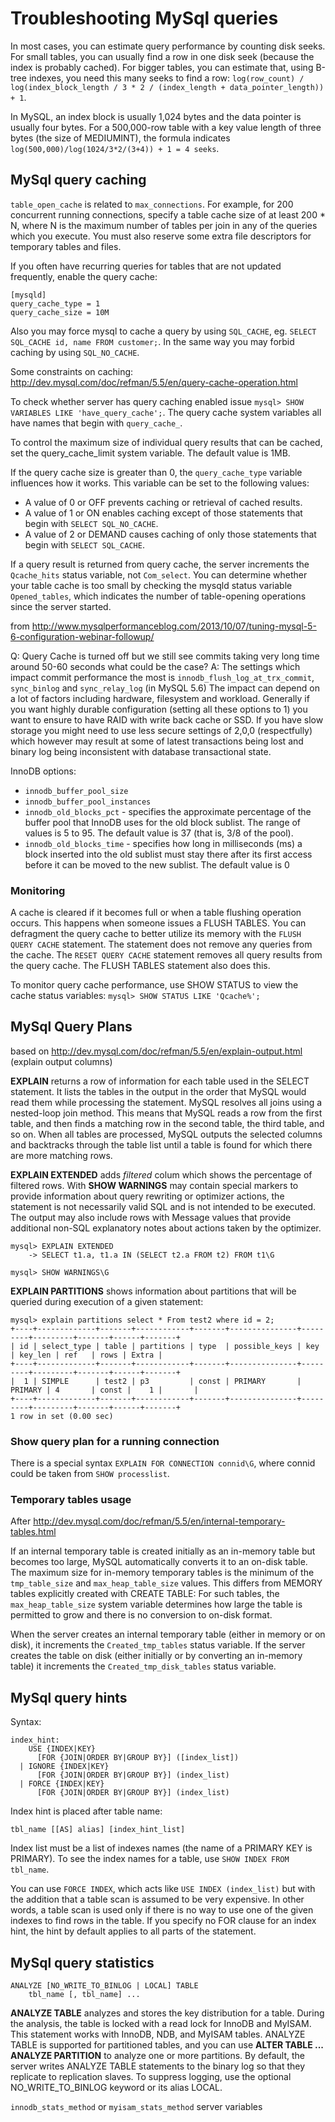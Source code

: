 
Troubleshooting MySql queries
=============================

In most cases, you can estimate query performance by counting disk seeks. For small tables, you can usually find a row in one disk seek
(because the index is probably cached). For bigger tables, you can estimate that, using B-tree indexes, you need this many seeks
to find a row: `log(row_count) / log(index_block_length / 3 * 2 / (index_length + data_pointer_length)) + 1`.

In MySQL, an index block is usually 1,024 bytes and the data pointer is usually four bytes. For a 500,000-row table with a key value
length of three bytes (the size of MEDIUMINT), the formula indicates `log(500,000)/log(1024/3*2/(3+4)) + 1 = 4 seeks`.

MySql query caching
-------------------

`table_open_cache` is related to `max_connections`. For example, for 200 concurrent running connections, specify a table cache size of at least 200 * N, where N is the maximum number of tables per join in any of the queries which you execute. You must also reserve some extra file descriptors for temporary tables and files.

If you often have recurring queries for tables that are not updated frequently, enable the query cache:

    [mysqld]
    query_cache_type = 1
    query_cache_size = 10M

Also you may force mysql to cache a query by using `SQL_CACHE`, eg. `SELECT SQL_CACHE id, name FROM customer;`. In the same way you may forbid caching by using `SQL_NO_CACHE`.

Some constraints on caching: <http://dev.mysql.com/doc/refman/5.5/en/query-cache-operation.html>

To check whether server has query caching enabled issue `mysql> SHOW VARIABLES LIKE 'have_query_cache';`. The query cache system variables all have names that begin with `query_cache_`.

To control the maximum size of individual query results that can be cached, set the query_cache_limit system variable. The default value is 1MB.

If the query cache size is greater than 0, the `query_cache_type` variable influences how it works. This variable can be set to the following values:

- A value of 0 or OFF prevents caching or retrieval of cached results.
- A value of 1 or ON enables caching except of those statements that begin with `SELECT SQL_NO_CACHE`.
- A value of 2 or DEMAND causes caching of only those statements that begin with `SELECT SQL_CACHE`.

If a query result is returned from query cache, the server increments the `Qcache_hits` status variable, not `Com_select`. You can determine whether your table cache is too small by checking the mysqld status variable `Opened_tables`, which indicates the number of table-opening operations since the server started.

from <http://www.mysqlperformanceblog.com/2013/10/07/tuning-mysql-5-6-configuration-webinar-followup/>

Q: Query Cache is turned off but we still see commits taking very long time around 50-60 seconds what could be the case?
A: The settings which impact commit performance the most is `innodb_flush_log_at_trx_commit`, `sync_binlog` and `sync_relay_log` (in MySQL 5.6) The impact can depend on a lot of factors including hardware, filesystem and workload. Generally if you want highly durable configuration (setting all these options to 1) you want to ensure to have RAID with write back cache or SSD. If you have slow storage you might need to use less secure settings of 2,0,0 (respectfully) which however may result at some of latest transactions being lost and binary log being inconsistent with database transactional state.

InnoDB options:

- `innodb_buffer_pool_size`
- `innodb_buffer_pool_instances`
- `innodb_old_blocks_pct` - specifies the approximate percentage of the buffer pool that InnoDB uses for the old block sublist. The range of values is 5 to 95. The default value is 37 (that is, 3/8 of the pool).
- `innodb_old_blocks_time` - specifies how long in milliseconds (ms) a block inserted into the old sublist must stay there after its first access before it can be moved to the new sublist. The default value is 0

### Monitoring ###

A cache is cleared if it becomes full or when a table flushing operation occurs. This happens when someone issues a FLUSH TABLES. You can defragment the query cache to better utilize its memory with the `FLUSH QUERY CACHE` statement. The statement does not remove any queries from the cache. The `RESET QUERY CACHE` statement removes all query results from the query cache. The FLUSH TABLES statement also does this.

To monitor query cache performance, use SHOW STATUS to view the cache status variables: `mysql> SHOW STATUS LIKE 'Qcache%';`

MySql Query Plans
-----------------

based on <http://dev.mysql.com/doc/refman/5.5/en/explain-output.html> (explain output columns)

**EXPLAIN** returns a row of information for each table used in the SELECT statement. It lists the tables in the
output in the order that MySQL would read them while processing the statement. MySQL resolves all joins using a nested-loop
join method. This means that MySQL reads a row from the first table, and then finds a matching row in the second table,
the third table, and so on. When all tables are processed, MySQL outputs the selected columns and backtracks through
the table list until a table is found for which there are more matching rows.

**EXPLAIN EXTENDED** adds *filtered* colum which shows the percentage of filtered rows. With **SHOW WARNINGS** may
contain special markers to provide information about query rewriting or optimizer actions, the statement is not
necessarily valid SQL and is not intended to be executed. The output may also include rows with Message values
that provide additional non-SQL explanatory notes about actions taken by the optimizer.

    mysql> EXPLAIN EXTENDED
        -> SELECT t1.a, t1.a IN (SELECT t2.a FROM t2) FROM t1\G

    mysql> SHOW WARNINGS\G

**EXPLAIN PARTITIONS** shows information about partitions that will be queried during execution of a given statement:

    mysql> explain partitions select * From test2 where id = 2;
    +----+-------------+-------+------------+-------+---------------+---------+---------+-------+------+-------+
    | id | select_type | table | partitions | type  | possible_keys | key     | key_len | ref   | rows | Extra |
    +----+-------------+-------+------------+-------+---------------+---------+---------+-------+------+-------+
    |  1 | SIMPLE      | test2 | p3         | const | PRIMARY       | PRIMARY | 4       | const |    1 |       |
    +----+-------------+-------+------------+-------+---------------+---------+---------+-------+------+-------+
    1 row in set (0.00 sec)

### Show query plan for a running connection ###

There is a special syntax `EXPLAIN FOR CONNECTION connid\G`, where connid could be taken from `SHOW processlist`.

### Temporary tables usage ###

After <http://dev.mysql.com/doc/refman/5.5/en/internal-temporary-tables.html>

If an internal temporary table is created initially as an in-memory table but becomes too large, MySQL automatically
converts it to an on-disk table. The maximum size for in-memory temporary tables is the minimum of the `tmp_table_size` and
`max_heap_table_size` values. This differs from MEMORY tables explicitly created with CREATE TABLE: For such tables,
the `max_heap_table_size` system variable determines how large the table is permitted to grow and there is no conversion
to on-disk format.

When the server creates an internal temporary table (either in memory or on disk), it increments the
`Created_tmp_tables` status variable. If the server creates the table on disk (either initially or by converting an in-memory table)
it increments the `Created_tmp_disk_tables` status variable.

MySql query hints
-----------------

Syntax:

    index_hint:
        USE {INDEX|KEY}
          [FOR {JOIN|ORDER BY|GROUP BY}] ([index_list])
      | IGNORE {INDEX|KEY}
          [FOR {JOIN|ORDER BY|GROUP BY}] (index_list)
      | FORCE {INDEX|KEY}
          [FOR {JOIN|ORDER BY|GROUP BY}] (index_list)

Index hint is placed after table name:

    tbl_name [[AS] alias] [index_hint_list]

Index list must be a list of indexes names (the name of a PRIMARY KEY is PRIMARY). To see the index names for a table, use `SHOW INDEX FROM tbl_name`.

You can use `FORCE INDEX`, which acts like `USE INDEX (index_list)` but with the addition that a table scan is assumed to be very expensive. In other words, a table scan is used only if there is no way to use one of the given indexes to find rows in the table. If you specify no FOR clause for an index hint, the hint by default applies to all parts of the statement.

MySql query statistics
----------------------

    ANALYZE [NO_WRITE_TO_BINLOG | LOCAL] TABLE
        tbl_name [, tbl_name] ...

**ANALYZE TABLE** analyzes and stores the key distribution for a table. During the analysis, the table is locked with a read lock for InnoDB and MyISAM. This statement works with InnoDB, NDB, and MyISAM tables. ANALYZE TABLE is supported for partitioned tables, and you can use **ALTER TABLE ... ANALYZE PARTITION** to analyze one or more partitions. By default, the server writes ANALYZE TABLE statements to the binary log so that they replicate to replication slaves. To suppress logging, use the optional NO_WRITE_TO_BINLOG keyword or its alias LOCAL.

`innodb_stats_method` or `myisam_stats_method` server variables

